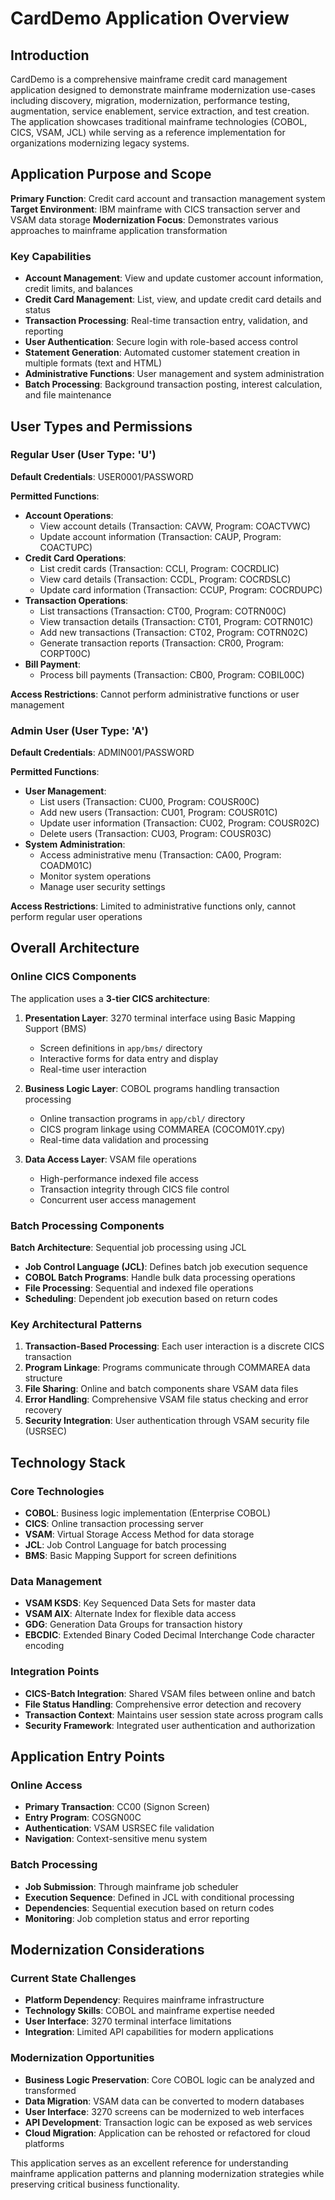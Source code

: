 # CardDemo Application Overview

## Introduction

CardDemo is a comprehensive mainframe credit card management application designed to demonstrate mainframe modernization use-cases including discovery, migration, modernization, performance testing, augmentation, service enablement, service extraction, and test creation. The application showcases traditional mainframe technologies (COBOL, CICS, VSAM, JCL) while serving as a reference implementation for organizations modernizing legacy systems.

## Application Purpose and Scope

**Primary Function**: Credit card account and transaction management system
**Target Environment**: IBM mainframe with CICS transaction server and VSAM data storage
**Modernization Focus**: Demonstrates various approaches to mainframe application transformation

### Key Capabilities

- **Account Management**: View and update customer account information, credit limits, and balances
- **Credit Card Management**: List, view, and update credit card details and status
- **Transaction Processing**: Real-time transaction entry, validation, and reporting
- **User Authentication**: Secure login with role-based access control
- **Statement Generation**: Automated customer statement creation in multiple formats (text and HTML)
- **Administrative Functions**: User management and system administration
- **Batch Processing**: Background transaction posting, interest calculation, and file maintenance

## User Types and Permissions

### Regular User (User Type: 'U')
**Default Credentials**: USER0001/PASSWORD

**Permitted Functions**:
- **Account Operations**:
  - View account details (Transaction: CAVW, Program: COACTVWC)
  - Update account information (Transaction: CAUP, Program: COACTUPC)
- **Credit Card Operations**:
  - List credit cards (Transaction: CCLI, Program: COCRDLIC)
  - View card details (Transaction: CCDL, Program: COCRDSLC)
  - Update card information (Transaction: CCUP, Program: COCRDUPC)
- **Transaction Operations**:
  - List transactions (Transaction: CT00, Program: COTRN00C)
  - View transaction details (Transaction: CT01, Program: COTRN01C)
  - Add new transactions (Transaction: CT02, Program: COTRN02C)
  - Generate transaction reports (Transaction: CR00, Program: CORPT00C)
- **Bill Payment**:
  - Process bill payments (Transaction: CB00, Program: COBIL00C)

**Access Restrictions**: Cannot perform administrative functions or user management

### Admin User (User Type: 'A')
**Default Credentials**: ADMIN001/PASSWORD

**Permitted Functions**:
- **User Management**:
  - List users (Transaction: CU00, Program: COUSR00C)
  - Add new users (Transaction: CU01, Program: COUSR01C)
  - Update user information (Transaction: CU02, Program: COUSR02C)
  - Delete users (Transaction: CU03, Program: COUSR03C)
- **System Administration**:
  - Access administrative menu (Transaction: CA00, Program: COADM01C)
  - Monitor system operations
  - Manage user security settings

**Access Restrictions**: Limited to administrative functions only, cannot perform regular user operations

## Overall Architecture

### Online CICS Components

The application uses a **3-tier CICS architecture**:

1. **Presentation Layer**: 3270 terminal interface using Basic Mapping Support (BMS)
   - Screen definitions in `app/bms/` directory
   - Interactive forms for data entry and display
   - Real-time user interaction

2. **Business Logic Layer**: COBOL programs handling transaction processing
   - Online transaction programs in `app/cbl/` directory
   - CICS program linkage using COMMAREA (COCOM01Y.cpy)
   - Real-time data validation and processing

3. **Data Access Layer**: VSAM file operations
   - High-performance indexed file access
   - Transaction integrity through CICS file control
   - Concurrent user access management

### Batch Processing Components

**Batch Architecture**: Sequential job processing using JCL
- **Job Control Language (JCL)**: Defines batch job execution sequence
- **COBOL Batch Programs**: Handle bulk data processing operations
- **File Processing**: Sequential and indexed file operations
- **Scheduling**: Dependent job execution based on return codes

### Key Architectural Patterns

1. **Transaction-Based Processing**: Each user interaction is a discrete CICS transaction
2. **Program Linkage**: Programs communicate through COMMAREA data structure
3. **File Sharing**: Online and batch components share VSAM data files
4. **Error Handling**: Comprehensive VSAM file status checking and error recovery
5. **Security Integration**: User authentication through VSAM security file (USRSEC)

## Technology Stack

### Core Technologies
- **COBOL**: Business logic implementation (Enterprise COBOL)
- **CICS**: Online transaction processing server
- **VSAM**: Virtual Storage Access Method for data storage
- **JCL**: Job Control Language for batch processing
- **BMS**: Basic Mapping Support for screen definitions

### Data Management
- **VSAM KSDS**: Key Sequenced Data Sets for master data
- **VSAM AIX**: Alternate Index for flexible data access
- **GDG**: Generation Data Groups for transaction history
- **EBCDIC**: Extended Binary Coded Decimal Interchange Code character encoding

### Integration Points
- **CICS-Batch Integration**: Shared VSAM files between online and batch
- **File Status Handling**: Comprehensive error detection and recovery
- **Transaction Context**: Maintains user session state across program calls
- **Security Framework**: Integrated user authentication and authorization

## Application Entry Points

### Online Access
- **Primary Transaction**: CC00 (Signon Screen)
- **Entry Program**: COSGN00C
- **Authentication**: VSAM USRSEC file validation
- **Navigation**: Context-sensitive menu system

### Batch Processing
- **Job Submission**: Through mainframe job scheduler
- **Execution Sequence**: Defined in JCL with conditional processing
- **Dependencies**: Sequential execution based on return codes
- **Monitoring**: Job completion status and error reporting

## Modernization Considerations

### Current State Challenges
- **Platform Dependency**: Requires mainframe infrastructure
- **Technology Skills**: COBOL and mainframe expertise needed
- **User Interface**: 3270 terminal interface limitations
- **Integration**: Limited API capabilities for modern applications

### Modernization Opportunities
- **Business Logic Preservation**: Core COBOL logic can be analyzed and transformed
- **Data Migration**: VSAM data can be converted to modern databases
- **User Interface**: 3270 screens can be modernized to web interfaces
- **API Development**: Transaction logic can be exposed as web services
- **Cloud Migration**: Application can be rehosted or refactored for cloud platforms

This application serves as an excellent reference for understanding mainframe application patterns and planning modernization strategies while preserving critical business functionality.
